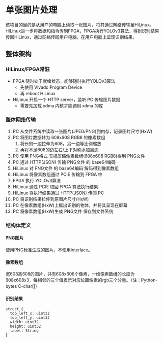 # 单张图片处理

该项目的目的是从用户的电脑上读取一张图片，将其通过网络传输至HiLinux，HiLinux进一步将数据和指令传到FPGA，FPGA执行YOLOv3算法，得到识别结果传回HiLinux，通过网络传回用户电脑，在用户电脑上呈现识别结果。

## 整体架构

### HiLinux/FPGA常驻

- FPGA 随时处于就绪状态，能够随时执行YOLOv3算法
    - 先使用 Vivado Program Device
    - 再 reboot HiLinux
- HiLinux 开启一个 HTTP server，监听 PC 传输图片数据
    - 需要先加载 xdma 内核才能调用 xdma 的库

### 整体网络传输

1. PC 从文件系统中读取一张图片(JPEG/PNG)到内存，记录图片尺寸(HxW)
2. PC 将图片数据转为 608x608 RGB8 的像素数组
    1. 将长的一边拉伸为608，另一边等比例缩放
    2. 再将不足608的边左右/上下对称添加黑边
3. PC 使用 PNG格式 无损压缩像素数组(608x608 RGB8)得到 PNG文件
4. PC 通过 HTTP(JSON) 传输 PNG文件 的 base64编码
5. HiLinux 对 PNG文件 的 base64编码 解码得到像素数组
6. HiLinux 将像素数组通过 PCIE 传输到 FPGA 中
7. FPGA 执行 YOLOv3算法
8. HiLinux 通过 PCIE 取回 FPGA 算法执行结果
9. HiLinux 将执行结果通过 HTTP(JSON) 传回 PC
10. PC 将识别结果拉伸到原图片尺寸(HxW)
11. PC 在像素数组(HxW)上框出识别的物体，并将其呈现在屏幕
12. PC 将像素数组(HxW)生成 PNG文件 保存到文件系统

### 结构体定义

#### PNG图片

使用PNG标准生成的图片，不使用interlace。

#### 像素数组

宽608高608的图片，共有608x608个像素，一维像素数组的长度为608x608x3，每相邻的三个值表示对应位置像素的rgb三个分量。（注：Python-bytes C-char[]）

#### 识别结果

```
struct {
  top_left_x: uint32
  top_left_y: uint32
  width: uint32
  height: uint32
  label: String
}
```
